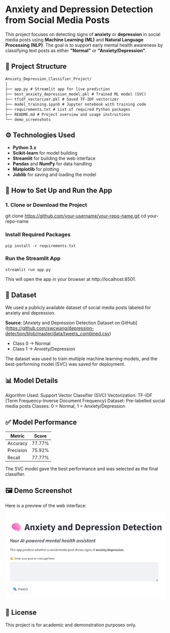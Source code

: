 # Anxiety and Depression Detection from Social Media Posts

This project focuses on detecting signs of **anxiety** or **depression** in social media posts using **Machine Learning (ML)** and **Natural Language Processing (NLP)**. The goal is to support early mental health awareness by classifying text posts as either **"Normal"** or **"Anxiety/Depression"**.

## 📁 Project Structure

```
Anxiety_Depression_Classifier_Project/
│
├── app.py # Streamlit app for live prediction
├── best_anxiety_depression_model.pkl # Trained ML model (SVC)
├── tfidf_vectorizer.pkl # Saved TF-IDF vectorizer
├── model_training.ipynb # Jupyter notebook with training code
├── requirements.txt # List of required Python packages
├── README.md # Project overview and usage instructions
└── demo_screenshots

```
## ⚙️ Technologies Used

- **Python 3.x**
- **Scikit-learn** for model building
- **Streamlit** for building the web interface
- **Pandas** and **NumPy** for data handling
- **Matplotlib** for plotting 
- **Joblib** for saving and loading the model

## 🔧 How to Set Up and Run the App

### 1. Clone or Download the Project

git clone https://github.com/your-username/your-repo-name.git
cd your-repo-name

### Install Required Packages
```
pip install -r requirements.txt

```
### Run the Streamlit App
```
streamlit run app.py

```
This will open the app in your browser at http://localhost:8501.

## 📂 Dataset

We used a publicly available dataset of social media posts labeled for anxiety and depression.

**Source**: [Anxiety and Depression Detection Dataset on GitHub]
(https://github.com/swcwang/depression-detection/blob/master/data/tweets_combined.csv)

- Class 0 → Normal  
- Class 1 → Anxiety/Depression

The dataset was used to train multiple machine learning models, and the best-performing model (SVC) was saved for deployment.

## 📊 Model Details
Algorithm Used: Support Vector Classifier (SVC)
Vectorization: TF-IDF (Term Frequency-Inverse Document Frequency)
Dataset: Pre-labelled social media posts
Classes: 0 = Normal, 1 = Anxiety/Depression


## ✅ Model Performance
| Metric    | Score  |
| --------- | ------ |
| Accuracy  | 77.77% |
| Precision | 75.92% |
| Recall    | 77.77% |


The SVC model gave the best performance and was selected as the final classifier.

## 🖼️ Demo Screenshot

Here is a preview of the web interface:

![Streamlit App Interface](demo_screenshots/interface.jpg)

## 📄 License
This project is for academic and demonstration purposes only.
